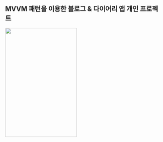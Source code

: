 ## MVVM 패턴을 이용한 블로그 & 다이어리 앱 개인 프로젝트

<img src="https://user-images.githubusercontent.com/84216838/208299406-2111d5ae-9e87-4117-a75e-2c7d2faa2c01.png" width = 230 height = 350>